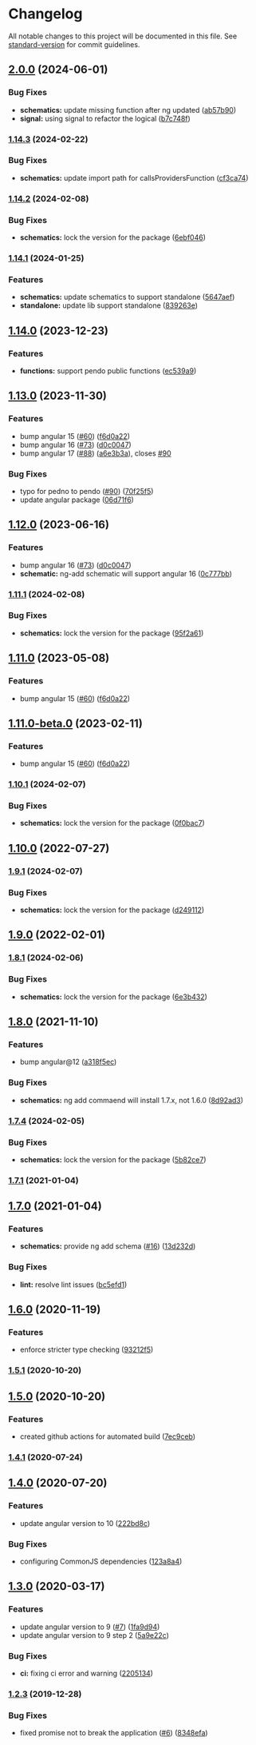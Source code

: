 # Changelog

All notable changes to this project will be documented in this file. See [standard-version](https://github.com/conventional-changelog/standard-version) for commit guidelines.

## [2.0.0](https://github.com/yociduo/ngx-pendo/compare/v1.14.3...v2.0.0) (2024-06-01)


### Bug Fixes

* **schematics:** update missing function after ng updated ([ab57b90](https://github.com/yociduo/ngx-pendo/commit/ab57b907530ed4f50dd78e07fdc5cf3f022ef731))
* **signal:** using signal to refactor the logical ([b7c748f](https://github.com/yociduo/ngx-pendo/commit/b7c748f326e22a39e96e4b62190ed28d9e3c26c4))

### [1.14.3](https://github.com/yociduo/ngx-pendo/compare/v1.14.2...v1.14.3) (2024-02-22)

### Bug Fixes

- **schematics:** update import path for callsProvidersFunction ([cf3ca74](https://github.com/yociduo/ngx-pendo/commit/cf3ca74c21bd0bd88cc1027078360bb89fb36414))

### [1.14.2](https://github.com/yociduo/ngx-pendo/compare/v1.14.1...v1.14.2) (2024-02-08)

### Bug Fixes

- **schematics:** lock the version for the package ([6ebf046](https://github.com/yociduo/ngx-pendo/commit/6ebf046c9056241a72320e775c6ad227e17e18e4))

### [1.14.1](https://github.com/yociduo/ngx-pendo/compare/v1.14.0...v1.14.1) (2024-01-25)

### Features

- **schematics:** update schematics to support standalone ([5647aef](https://github.com/yociduo/ngx-pendo/commit/5647aefea6c16e613c96797c051c799631fe5a29))
- **standalone:** update lib support standalone ([839263e](https://github.com/yociduo/ngx-pendo/commit/839263e1fcd8e9308e095ac825d2fb4439cd2342))

## [1.14.0](https://github.com/yociduo/ngx-pendo/compare/v1.13.0...v1.14.0) (2023-12-23)

### Features

- **functions:** support pendo public functions ([ec539a9](https://github.com/yociduo/ngx-pendo/commit/ec539a9a7675882480c9b556af744137c977cd08))

## [1.13.0](https://github.com/yociduo/ngx-pendo/compare/v1.10.0...v1.13.0) (2023-11-30)

### Features

- bump angular 15 ([#60](https://github.com/yociduo/ngx-pendo/issues/60)) ([f6d0a22](https://github.com/yociduo/ngx-pendo/commit/f6d0a222f2392639c9d2a1a0a60b8dad42cb8039))
- bump angular 16 ([#73](https://github.com/yociduo/ngx-pendo/issues/73)) ([d0c0047](https://github.com/yociduo/ngx-pendo/commit/d0c0047d07b459b3e68b422499acc6f669a939e4))
- bump angular 17 ([#88](https://github.com/yociduo/ngx-pendo/issues/88)) ([a6e3b3a](https://github.com/yociduo/ngx-pendo/commit/a6e3b3ac5383a96aecaa5889315696e3da2feedd)), closes [#90](https://github.com/yociduo/ngx-pendo/issues/90)

### Bug Fixes

- typo for pedno to pendo ([#90](https://github.com/yociduo/ngx-pendo/issues/90)) ([70f25f5](https://github.com/yociduo/ngx-pendo/commit/70f25f59875d466b4a099878d7174e7d85960f70))
- update angular package ([06d71f6](https://github.com/yociduo/ngx-pendo/commit/06d71f6271829c2589654f447748983acd6c7ee4))

## [1.12.0](https://github.com/yociduo/ngx-pendo/compare/v1.11.0...v1.12.0) (2023-06-16)

### Features

- bump angular 16 ([#73](https://github.com/yociduo/ngx-pendo/issues/73)) ([d0c0047](https://github.com/yociduo/ngx-pendo/commit/d0c0047d07b459b3e68b422499acc6f669a939e4))
- **schematic:** ng-add schematic will support angular 16 ([0c777bb](https://github.com/yociduo/ngx-pendo/commit/0c777bb4d87ebdbb3c5d6e0bb961ce4d8f9a5ad3))

### [1.11.1](https://github.com/yociduo/ngx-pendo/compare/v1.11.0...v1.11.1) (2024-02-08)

### Bug Fixes

- **schematics:** lock the version for the package ([95f2a61](https://github.com/yociduo/ngx-pendo/commit/95f2a615619626ae0a0e9b2bf523b53fb7842ade))

## [1.11.0](https://github.com/yociduo/ngx-pendo/compare/v1.10.0...v1.11.0) (2023-05-08)

### Features

- bump angular 15 ([#60](https://github.com/yociduo/ngx-pendo/issues/60)) ([f6d0a22](https://github.com/yociduo/ngx-pendo/commit/f6d0a222f2392639c9d2a1a0a60b8dad42cb8039))

## [1.11.0-beta.0](https://github.com/yociduo/ngx-pendo/compare/v1.10.0...v1.11.0-beta.0) (2023-02-11)

### Features

- bump angular 15 ([#60](https://github.com/yociduo/ngx-pendo/issues/60)) ([f6d0a22](https://github.com/yociduo/ngx-pendo/commit/f6d0a222f2392639c9d2a1a0a60b8dad42cb8039))

### [1.10.1](https://github.com/yociduo/ngx-pendo/compare/v1.10.0...v1.10.1) (2024-02-07)

### Bug Fixes

- **schematics:** lock the version for the package ([0f0bac7](https://github.com/yociduo/ngx-pendo/commit/0f0bac748383b4c715e7e335fe9d1ec13d4aa226))

## [1.10.0](https://github.com/yociduo/ngx-pendo/compare/v1.9.0...v1.10.0) (2022-07-27)

### [1.9.1](https://github.com/yociduo/ngx-pendo/compare/v1.9.0...v1.9.1) (2024-02-07)

### Bug Fixes

- **schematics:** lock the version for the package ([d249112](https://github.com/yociduo/ngx-pendo/commit/d24911270f2acabeca7910fd6c805542d2adbb7e))

## [1.9.0](https://github.com/yociduo/ngx-pendo/compare/v1.8.0...v1.9.0) (2022-02-01)

### [1.8.1](https://github.com/yociduo/ngx-pendo/compare/v1.8.0...v1.8.1) (2024-02-06)

### Bug Fixes

- **schematics:** lock the version for the package ([6e3b432](https://github.com/yociduo/ngx-pendo/commit/6e3b432e83683228964ce46349174289542758f9))

## [1.8.0](https://github.com/yociduo/ngx-pendo/compare/v1.7.1...v1.8.0) (2021-11-10)

### Features

- bump angular@12 ([a318f5ec](https://github.com/yociduo/ngx-pendo/commit/a318f5ec4e437fb6096b5ec34a2b7067cef0e77a))

### Bug Fixes

- **schematics:** ng add commaend will install 1.7.x, not 1.6.0 ([8d92ad3](https://github.com/yociduo/ngx-pendo/commit/8d92ad35837e208298abde8b7be5ee441aad1051))

### [1.7.4](https://github.com/yociduo/ngx-pendo/compare/v1.7.1...v1.7.4) (2024-02-05)

### Bug Fixes

- **schematics:** lock the version for the package ([5b82ce7](https://github.com/yociduo/ngx-pendo/commit/5b82ce728e38c637d72d2d303d1796cae98d4def))

### [1.7.1](https://github.com/yociduo/ngx-pendo/compare/v1.7.0...v1.7.1) (2021-01-04)

## [1.7.0](https://github.com/yociduo/ngx-pendo/compare/v1.6.0...v1.7.0) (2021-01-04)

### Features

- **schematics:** provide ng add schema ([#16](https://github.com/yociduo/ngx-pendo/issues/16)) ([13d232d](https://github.com/yociduo/ngx-pendo/commit/13d232d840e0cd44163690c6d1b3263e2319b9c1))

### Bug Fixes

- **lint:** resolve lint issues ([bc5efd1](https://github.com/yociduo/ngx-pendo/commit/bc5efd1cd86f0bdf4f4956eb70dd6281d51453a1))

## [1.6.0](https://github.com/yociduo/ngx-pendo/compare/v1.5.1...v1.6.0) (2020-11-19)

### Features

- enforce stricter type checking ([93212f5](https://github.com/yociduo/ngx-pendo/commit/93212f57c356cb139204597ba127dce259a2baab))

### [1.5.1](https://github.com/yociduo/ngx-pendo/compare/v1.5.0...v1.5.1) (2020-10-20)

## [1.5.0](https://github.com/yociduo/ngx-pendo/compare/v1.4.1...v1.5.0) (2020-10-20)

### Features

- created github actions for automated build ([7ec9ceb](https://github.com/yociduo/ngx-pendo/commit/7ec9ceb19017593afbad4b0d0d4a3bd8c800cc9a))

### [1.4.1](https://github.com/yociduo/ngx-pendo/compare/v1.4.0...v1.4.1) (2020-07-24)

## [1.4.0](https://github.com/yociduo/ngx-pendo/compare/v1.3.0...v1.4.0) (2020-07-20)

### Features

- update angular version to 10 ([222bd8c](https://github.com/yociduo/ngx-pendo/commit/222bd8c4c31ebfb3171060ff704a3470aad16b15))

### Bug Fixes

- configuring CommonJS dependencies ([123a8a4](https://github.com/yociduo/ngx-pendo/commit/123a8a4ec2a7f51fbae13abbe5578123703a8227))

## [1.3.0](https://github.com/yociduo/ngx-pendo/compare/v1.2.3...v1.3.0) (2020-03-17)

### Features

- update angular version to 9 ([#7](https://github.com/yociduo/ngx-pendo/issues/7)) ([1fa9d94](https://github.com/yociduo/ngx-pendo/commit/1fa9d943a97ae7952d1a580689082929d66871be))
- update angular version to 9 step 2 ([5a9e22c](https://github.com/yociduo/ngx-pendo/commit/5a9e22c87ec9aac0d5b65e2067250eaa323a04ca))

### Bug Fixes

- **ci:** fixing ci error and warning ([2205134](https://github.com/yociduo/ngx-pendo/commit/220513451d0588505af3d10a2588ba5cea26f236))

### [1.2.3](https://github.com/yociduo/ngx-pendo/compare/v1.2.2...v1.2.3) (2019-12-28)

### Bug Fixes

- fixed promise not to break the application ([#6](https://github.com/yociduo/ngx-pendo/issues/6)) ([8348efa](https://github.com/yociduo/ngx-pendo/commit/8348efabf8687e1b18481561a880c635dac4acb4))
